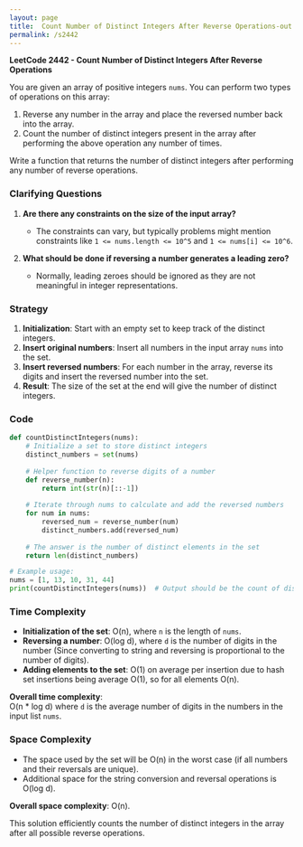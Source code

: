 ```yaml
---
layout: page
title:  Count Number of Distinct Integers After Reverse Operations-out
permalink: /s2442
---
```


**LeetCode 2442 - Count Number of Distinct Integers After Reverse Operations**

You are given an array of positive integers `nums`. You can perform two types of operations on this array:
1. Reverse any number in the array and place the reversed number back into the array.
2. Count the number of distinct integers present in the array after performing the above operation any number of times.

Write a function that returns the number of distinct integers after performing any number of reverse operations.

### Clarifying Questions

1. **Are there any constraints on the size of the input array?**
   - The constraints can vary, but typically problems might mention constraints like `1 <= nums.length <= 10^5` and `1 <= nums[i] <= 10^6`.

2. **What should be done if reversing a number generates a leading zero?**
   - Normally, leading zeroes should be ignored as they are not meaningful in integer representations.

### Strategy

1. **Initialization**: Start with an empty set to keep track of the distinct integers.
2. **Insert original numbers**: Insert all numbers in the input array `nums` into the set.
3. **Insert reversed numbers**: For each number in the array, reverse its digits and insert the reversed number into the set.
4. **Result**: The size of the set at the end will give the number of distinct integers.

### Code

```python
def countDistinctIntegers(nums):
    # Initialize a set to store distinct integers
    distinct_numbers = set(nums)
    
    # Helper function to reverse digits of a number
    def reverse_number(n):
        return int(str(n)[::-1])
    
    # Iterate through nums to calculate and add the reversed numbers
    for num in nums:
        reversed_num = reverse_number(num)
        distinct_numbers.add(reversed_num)
    
    # The answer is the number of distinct elements in the set
    return len(distinct_numbers)

# Example usage:
nums = [1, 13, 10, 31, 44]
print(countDistinctIntegers(nums))  # Output should be the count of distinct integers after the operations
```

### Time Complexity

- **Initialization of the set**: O(n), where `n` is the length of `nums`.
- **Reversing a number**: O(log d), where `d` is the number of digits in the number (Since converting to string and reversing is proportional to the number of digits).
- **Adding elements to the set**: O(1) on average per insertion due to hash set insertions being average O(1), so for all elements O(n).

**Overall time complexity**:  
O(n * log d) where `d` is the average number of digits in the numbers in the input list `nums`.

### Space Complexity

- The space used by the set will be O(n) in the worst case (if all numbers and their reversals are unique).
- Additional space for the string conversion and reversal operations is O(log d).

**Overall space complexity**: O(n).

This solution efficiently counts the number of distinct integers in the array after all possible reverse operations.
